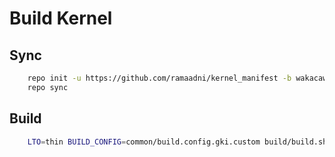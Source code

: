 # Build Kernel
## Sync ###
```bash
    repo init -u https://github.com/ramaadni/kernel_manifest -b wakacaw --depth=1
    repo sync
```
## Build ###
```bash
    LTO=thin BUILD_CONFIG=common/build.config.gki.custom build/build.sh
```
